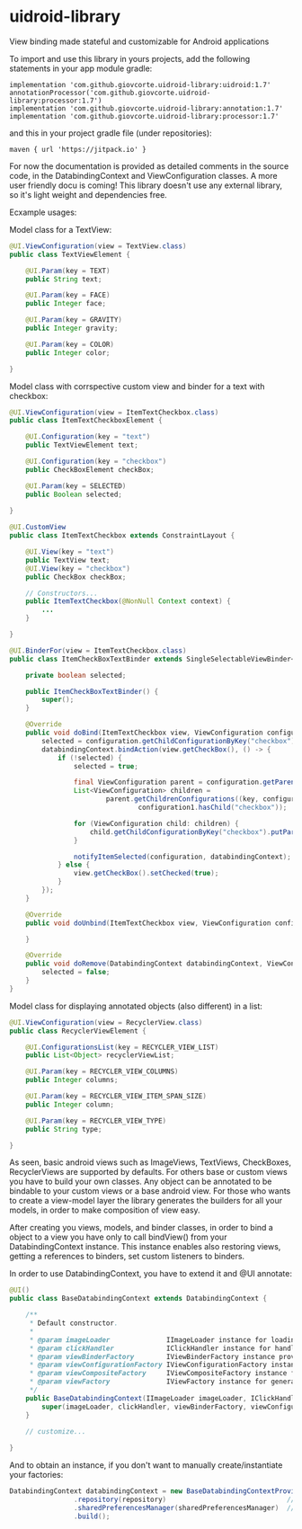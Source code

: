 # uidroid-library
View binding made stateful and customizable for Android applications

To import and use this library in yours projects, add the following statements in your app module gradle:

    implementation 'com.github.giovcorte.uidroid-library:uidroid:1.7'
    annotationProcessor('com.github.giovcorte.uidroid-library:processor:1.7')
    implementation 'com.github.giovcorte.uidroid-library:annotation:1.7'
    implementation 'com.github.giovcorte.uidroid-library:processor:1.7'
    
and this in your project gradle file (under repositories):

    maven { url 'https://jitpack.io' }
    
For now the documentation is provided as detailed comments in the source code, in the DatabindingContext and ViewConfiguration classes. A more user friendly docu is coming! This library doesn't use any external library, so it's light weight and dependencies free.

Ecxample usages:

Model class for a TextView:

```java
@UI.ViewConfiguration(view = TextView.class)
public class TextViewElement {

    @UI.Param(key = TEXT)
    public String text;

    @UI.Param(key = FACE)
    public Integer face;

    @UI.Param(key = GRAVITY)
    public Integer gravity;

    @UI.Param(key = COLOR)
    public Integer color;

}
```

Model class with corrspective custom view and binder for a text with checkbox:

```java
@UI.ViewConfiguration(view = ItemTextCheckbox.class)
public class ItemTextCheckboxElement {

    @UI.Configuration(key = "text")
    public TextViewElement text;

    @UI.Configuration(key = "checkbox")
    public CheckBoxElement checkBox;

    @UI.Param(key = SELECTED)
    public Boolean selected;
    
}
```

```java
@UI.CustomView
public class ItemTextCheckbox extends ConstraintLayout {

    @UI.View(key = "text")
    public TextView text;
    @UI.View(key = "checkbox")
    public CheckBox checkBox;

    // Constructors...
    public ItemTextCheckbox(@NonNull Context context) {
        ...
    }

}
```

```java
@UI.BinderFor(view = ItemTextCheckbox.class)
public class ItemCheckBoxTextBinder extends SingleSelectableViewBinder<ItemTextCheckbox> {

    private boolean selected;

    public ItemCheckBoxTextBinder() {
        super();
    }

    @Override
    public void doBind(ItemTextCheckbox view, ViewConfiguration configuration, DatabindingContext databindingContext) {
        selected = configuration.getChildConfigurationByKey("checkbox").getBooleanParam(CHECKBOX_SELECTED, false);
        databindingContext.bindAction(view.getCheckBox(), () -> {
            if (!selected) {
                selected = true;

                final ViewConfiguration parent = configuration.getParentConfiguration();
                List<ViewConfiguration> children =
                        parent.getChildrenConfigurations((key, configuration1) ->
                                configuration1.hasChild("checkbox"));

                for (ViewConfiguration child: children) {
                    child.getChildConfigurationByKey("checkbox").putParam(CHECKBOX_SELECTED, false);
                }

                notifyItemSelected(configuration, databindingContext);
            } else {
                view.getCheckBox().setChecked(true);
            }
        });
    }

    @Override
    public void doUnbind(ItemTextCheckbox view, ViewConfiguration configuration, DatabindingContext databindingContext) {

    }

    @Override
    public void doRemove(DatabindingContext databindingContext, ViewConfiguration configuration) {
        selected = false;
    }
}
```

Model class for displaying annotated objects (also different) in a list:

```java
@UI.ViewConfiguration(view = RecyclerView.class)
public class RecyclerViewElement {

    @UI.ConfigurationsList(key = RECYCLER_VIEW_LIST)
    public List<Object> recyclerViewList;

    @UI.Param(key = RECYCLER_VIEW_COLUMNS)
    public Integer columns;

    @UI.Param(key = RECYCLER_VIEW_ITEM_SPAN_SIZE)
    public Integer column;

    @UI.Param(key = RECYCLER_VIEW_TYPE)
    public String type;

}
```

As seen, basic android views such as ImageViews, TextViews, CheckBoxes, RecyclerViews are supported by defaults. For others base or custom views you have to build your own classes.
Any object can be annotated to be bindable to your custom views or a base android view. For those who wants to create a view-model layer the library generates the builders for all your models, in order to make composition of view easy.

After creating you views, models, and binder classes, in order to bind a object to a view you have only to call bindView() from your DatabindingContext instance.
This instance enables also restoring views, getting a references to binders, set custom listeners to binders.

In order to use DatabindingContext, you have to extend it and @UI annotate:

```java
@UI()
public class BaseDatabindingContext extends DatabindingContext {

    /**
     * Default constructor.
     *
     * @param imageLoader              IImageLoader instance for loading images.
     * @param clickHandler             IClickHandler instance for handling multiple click on views.
     * @param viewBinderFactory        IViewBinderFactory instance providing view binders.
     * @param viewConfigurationFactory IViewConfigurationFactory instance, maps objects into configurations.
     * @param viewCompositeFactory     IViewCompositeFactory instance for creating IViewComposites.
     * @param viewFactory              IViewFactory instance for generating views.
     */
    public BaseDatabindingContext(IImageLoader imageLoader, IClickHandler clickHandler, IViewBinderFactory viewBinderFactory, IViewConfigurationFactory         viewConfigurationFactory, IViewCompositeFactory viewCompositeFactory, IViewFactory viewFactory) {
        super(imageLoader, clickHandler, viewBinderFactory, viewConfigurationFactory, viewCompositeFactory, viewFactory);
    }
    
    // customize...

}
```

And to obtain an instance, if you don't want to manually create/instantiate your factories:
```java
DatabindingContext databindingContext = new BaseDatabindingContextProvider(this)
                .repository(repository)                              // dependencies required by binders (examples)
                .sharedPreferencesManager(sharedPreferencesManager)  // dependencies required by binders (examples)
                .build();
```
